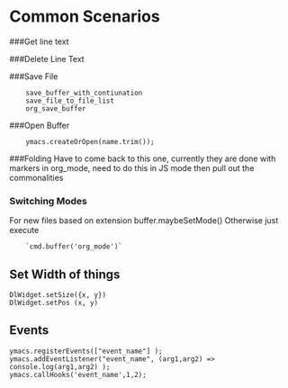 # Common Scenarios 


###Get line text 

###Delete Line Text 
    

###Save File

        save_buffer_with_contiunation
        save_file_to_file_list
        org_save_buffer

###Open Buffer

        ymacs.createOrOpen(name.trim());

###Folding
Have to come back to this one, currently they are done with markers in org_mode, need to do this in JS mode then pull out the commonalities 
### Switching Modes

For new files based on extension buffer.maybeSetMode()
Otherwise just execute 

        `cmd.buffer('org_mode')`
       
## Set Width of things

    DlWidget.setSize({x, y})
    DlWidget.setPos (x, y)


## Events 

    ymacs.registerEvents(["event_name"] );
    ymacs.addEventListener("event_name", (arg1,arg2) => console.log(arg1,arg2) );
    ymacs.callHooks('event_name',1,2);